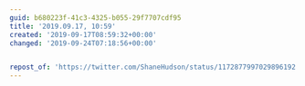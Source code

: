 ```yaml
---
guid: b680223f-41c3-4325-b055-29f7707cdf95
title: '2019.09.17, 10:59'
created: '2019-09-17T08:59:32+00:00'
changed: '2019-09-24T07:18:56+00:00'


repost_of: 'https://twitter.com/ShaneHudson/status/1172877997029896192'
---
```


